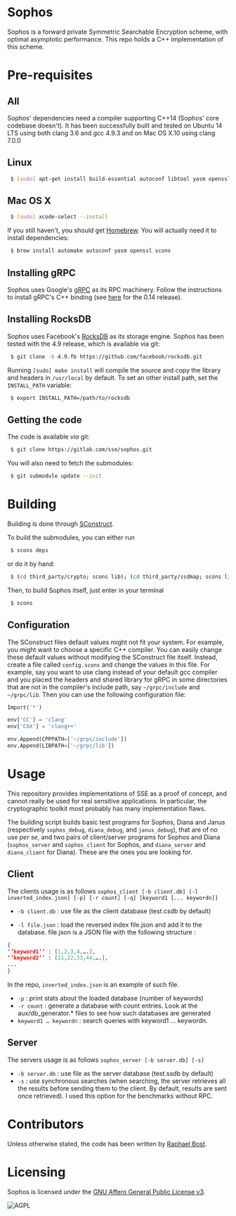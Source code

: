 # Sophos

Sophos is a forward private Symmetric Searchable Encryption scheme, with optimal asymptotic performance.
This repo holds a C++ implementation of this scheme.


# Pre-requisites
## All
Sophos' dependencies need a compiler supporting C++14 (Sophos' core codebase doesn't). It has been successfully built and tested on Ubuntu 14 LTS using both clang 3.6 and gcc 4.9.3 and on Mac OS X.10 using clang 7.0.0

## Linux

```sh
 $ [sudo] apt-get install build-essential autoconf libtool yasm openssl scons
```

## Mac OS X

```sh
 $ [sudo] xcode-select --install
```

If you still haven't, you should get [Homebrew](http://brew.sh/). 
You will actually need it to install dependencies: 

```sh
 $ brew install automake autoconf yasm openssl scons
```

## Installing gRPC
Sophos uses Google's [gRPC](http://grpc.io) as its RPC machinery.
Follow the instructions to install gRPC's C++ binding (see [here](https://github.com/grpc/grpc/tree/release-0_14/src/cpp) for the 0.14 release).

## Installing RocksDB
Sophos uses Facebook's [RocksDB](http://rocksdb.org) as its storage engine. Sophos has been tested with the 4.9 release, which is available via git:

```sh
 $ git clone -b 4.9.fb https://github.com/facebook/rocksdb.git
```
Running ```[sudo] make install``` will compile the source and copy the library and headers in ```/usr/local``` by default. To set an other install path, set the ```INSTALL_PATH``` variable:

```sh
 $ export INSTALL_PATH=/path/to/rocksdb
```



## Getting the code
The code is available *via* git:

```sh
 $ git clone https://gitlab.com/sse/sophos.git
```

You will also need to fetch the submodules:

```sh
 $ git submodule update --init
```


# Building

Building is done through [SConstruct](http://www.scons.org). 

To build the submodules, you can either run

```sh
 $ scons deps
```
or do it by hand:

```sh
 $ (cd third_party/crypto; scons lib); (cd third_party/ssdmap; scons lib); (cd third_party/db-parser; scons lib); 
```

Then, to build Sophos itself, just enter in your terminal

```sh
 $ scons 
```

## Configuration

The SConstruct files default values might not fit your system. For example, you might want to choose a specific C++ compiler.
You can easily change these default values without modifying the SConstruct file itself. Instead, create a file called `config.scons` and change the values in this file. For example, say you want to use clang instead of your default gcc compiler and you placed the headers and shared library for gRPC in some directories that are not in the compiler's include path, say
`~/grpc/include` and `~/grpc/lib`. Then you can use the following configuration file:

```python
Import('*')

env['CC'] = 'clang'
env['CXX'] = 'clang++'

env.Append(CPPPATH=['~/grpc/include'])
env.Append(LIBPATH=['~/grpc/lib'])
```

# Usage

This repository provides implementations of SSE as a proof of concept, and cannot really be used for real sensitive applications. In particular, the cryptographic toolkit most probably has many implementation flaws.

The building script builds basic test programs for Sophos, Diana and Janus (respectively `sophos_debug`, `diana_debug`, and `janus_debug`), that are of no use *per se*, and two pairs of client/server programs for Sophos and Diana (`sophos_server` and `sophos_client` for Sophos, and `diana_server` and `diana_client` for Diana). These are the ones you are looking for.

## Client
The clients usage is as follows
`sophos_client [-b client.db] [-l inverted_index.json] [-p] [-r count] [-q] [keyword1 [... keywordn]]`

* `-b client.db` : use file as the client database (test.csdb by default)


* `-l file.json` : load the reversed index file.json and add it to the database. file.json is a JSON file with the following structure : 
```json
{
‘’keyword1’’ : [1,2,3,4,….],
‘’keyword2’’ : [11,22,33,44,….],
...
}
```
In the repo, `inverted_index.json` is an example of such file.
* `-p` : print stats about the loaded database (number of keywords)
* `-r count` : generate a database with count entries. Look at the aux/db_generator.* files to see how such databases are generated
* `keyword1 … keywordn` : search queries with keyword1 … keywordn. 


## Server
The servers usage is as follows
`sophos_server [-b server.db] [-s]`

* `-b server.db` : use file as the server database (test.ssdb by default)
* `-s` : use synchronous searches (when searching, the server retrieves all the results before sending them to the client. By default, results are sent once retrieved). I used this option for the benchmarks without RPC.



# Contributors

Unless otherwise stated, the code has been written by [Raphael Bost](http://people.irisa.fr/Raphael.Bost/).

# Licensing

Sophos is licensed under the [GNU Affero General Public License v3](http://www.gnu.org/licenses/agpl.html).

![AGPL](http://www.gnu.org/graphics/agplv3-88x31.png)

